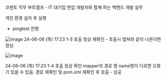 코멘토 직무 부트캠프 - IT 대기업 현업 개발자와 함께 하는 백엔드 개발 실무


개인 환경 설치 후 실행 
- pingtest 진행

![image](https://github.com/YuHaRee/mvc-practice/assets/101623679/a869cbdd-2919-4f70-94c8-420ef89e319e)
24-06-06 (목) 17:23
1-3 호출 정상 재확인 - 호출시 캡쳐와 같이 나온다면 정상.




![image](https://github.com/YuHaRee/mvc-practice/assets/101623679/e8e93a87-5c21-45a4-af0c-4fc595d0ad08)

24-06-06 (목) 17:23
1-4 호출 정상 확인
mapper의 경로 명 name명이 다르면 오류가 있을 수 있음. 경로 재확인 및 pom.xml 재확인 후 호출 - 성공
